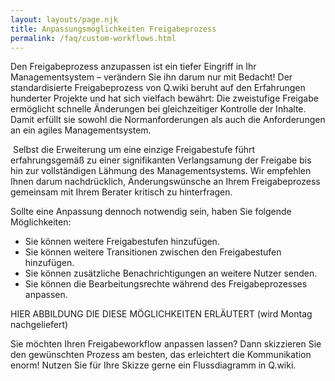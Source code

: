 ```yaml
---
layout: layouts/page.njk
title: Anpassungsmöglichkeiten Freigabeprozess
permalink: /faq/custom-workflows.html
---
```

Den Freigabeprozess anzupassen ist ein tiefer Eingriff in Ihr Managementsystem – verändern Sie ihn darum nur mit Bedacht! Der standardisierte Freigabeprozess von Q.wiki beruht auf den Erfahrungen hunderter Projekte und hat sich vielfach bewährt: Die zweistufige Freigabe ermöglicht schnelle Änderungen bei gleichzeitiger Kontrolle der Inhalte. Damit erfüllt sie sowohl die Normanforderungen als auch die Anforderungen an ein agiles Managementsystem. 

 Selbst die Erweiterung um eine einzige Freigabestufe führt erfahrungsgemäß zu einer signifikanten Verlangsamung der Freigabe bis hin zur vollständigen Lähmung des Managementsystems. Wir empfehlen Ihnen darum nachdrücklich, Änderungswünsche an Ihrem Freigabeprozess gemeinsam mit Ihrem Berater kritisch zu hinterfragen. 

Sollte eine Anpassung dennoch notwendig sein, haben Sie folgende Möglichkeiten:   

* Sie können weitere Freigabestufen hinzufügen. 
* Sie können weitere Transitionen zwischen den Freigabestufen hinzufügen. 
* Sie können zusätzliche Benachrichtigungen an weitere Nutzer senden. 
* Sie können die Bearbeitungsrechte während des Freigabeprozesses anpassen. 

HIER ABBILDUNG DIE DIESE MÖGLICHKEITEN ERLÄUTERT (wird Montag nachgeliefert)

Sie möchten Ihren Freigabeworkflow anpassen lassen? Dann skizzieren Sie den gewünschten Prozess am besten, das erleichtert die Kommunikation enorm! Nutzen Sie für Ihre Skizze gerne ein Flussdiagramm in Q.wiki.